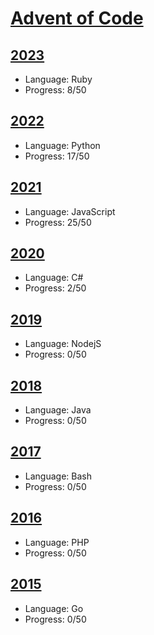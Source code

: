 # [Advent of Code](https://adventofcode.com)

## [2023](https://adventofcode.com/2023)
- Language: Ruby
- Progress: 8/50

## [2022](https://adventofcode.com/2022)
- Language: Python
- Progress: 17/50

## [2021](https://adventofcode.com/2021)
- Language: JavaScript
- Progress: 25/50

## [2020](https://adventofcode.com/2020)
- Language: C#
- Progress: 2/50

## [2019](https://adventofcode.com/2019)
- Language: NodejS
- Progress: 0/50

## [2018](https://adventofcode.com/2018)
- Language: Java
- Progress: 0/50

## [2017](https://adventofcode.com/2017)
- Language: Bash
- Progress: 0/50

## [2016](https://adventofcode.com/2016)
- Language: PHP
- Progress: 0/50

## [2015](https://adventofcode.com/2015)
- Language: Go
- Progress: 0/50
